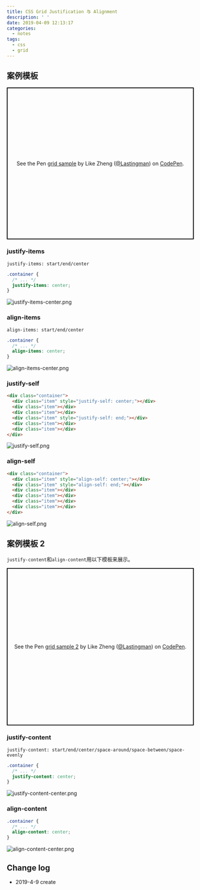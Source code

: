 ```yaml
---
title: CSS Grid Justification 与 Alignment
description: ' '
date: 2019-04-09 12:13:17
categories:
  - notes
tags:
  - css
  - grid
---
```


## 案例模板

<p class="codepen" data-height="409" data-theme-id="0" data-default-tab="css,result" data-user="Lastingman" data-slug-hash="pBNQeo" style="height: 409px; box-sizing: border-box; display: flex; align-items: center; justify-content: center; border: 2px solid black; margin: 1em 0; padding: 1em;" data-pen-title="grid sample">
  <span>See the Pen <a href="https://codepen.io/Lastingman/pen/pBNQeo/">
  grid sample</a> by Like Zheng (<a href="https://codepen.io/Lastingman">@Lastingman</a>)
  on <a href="https://codepen.io">CodePen</a>.</span>
</p>
<script async src="https://static.codepen.io/assets/embed/ei.js"></script>

### justify-items

`justify-items: start/end/center`

```css
.container {
  /* ... */
  justify-items: center;
}
```

![justify-items-center.png](https://blog-1257068948.cos.ap-hongkong.myqcloud.com/justify-items-center.png)

### align-items

`align-items: start/end/center`

```css
.container {
  /* ... */
  align-items: center;
}
```

![align-items-center.png](https://blog-1257068948.cos.ap-hongkong.myqcloud.com/align-items-center.png)

### justify-self

```html
<div class="container">
  <div class="item" style="justify-self: center;"></div>
  <div class="item"></div>
  <div class="item"></div>
  <div class="item" style="justify-self: end;"></div>
  <div class="item"></div>
  <div class="item"></div>
</div>
```

![justify-self.png](https://blog-1257068948.cos.ap-hongkong.myqcloud.com/justify-self.png)

### align-self

```html
<div class="container">
  <div class="item" style="align-self: center;"></div>
  <div class="item" style="align-self: end;"></div>
  <div class="item"></div>
  <div class="item"></div>
  <div class="item"></div>
  <div class="item"></div>
</div>
```

![align-self.png](https://blog-1257068948.cos.ap-hongkong.myqcloud.com/align-self.png)

## 案例模板 2

`justify-content`和`align-content`用以下模板来展示。

<p class="codepen" data-height="424" data-theme-id="0" data-default-tab="css,result" data-user="Lastingman" data-slug-hash="XQNopZ" style="height: 424px; box-sizing: border-box; display: flex; align-items: center; justify-content: center; border: 2px solid black; margin: 1em 0; padding: 1em;" data-pen-title="grid sample 2">
  <span>See the Pen <a href="https://codepen.io/Lastingman/pen/XQNopZ/">
  grid sample 2</a> by Like Zheng (<a href="https://codepen.io/Lastingman">@Lastingman</a>)
  on <a href="https://codepen.io">CodePen</a>.</span>
</p>
<script async src="https://static.codepen.io/assets/embed/ei.js"></script>

### justify-content

`justify-content: start/end/center/space-around/space-between/space-evenly`

```css
.container {
  /* ... */
  justify-content: center;
}
```

![justify-content-center.png](https://blog-1257068948.cos.ap-hongkong.myqcloud.com/justify-content-center.png)

### align-content

```css
.container {
  /* ... */
  align-content: center;
}
```

![align-content-center.png](https://blog-1257068948.cos.ap-hongkong.myqcloud.com/align-content-center.png)

## Change log

- 2019-4-9 create
